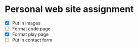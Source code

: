 # Personal web site assignment

- [x] Put in images
- [ ] Format code page
- [x] Format play page
- [ ] Put in contact form
